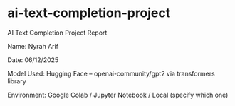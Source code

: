 # ai-text-completion-project

AI Text Completion Project Report

Name: Nyrah Arif

Date: 06/12/2025

Model Used: Hugging Face – openai-community/gpt2 via transformers library

Environment: Google Colab / Jupyter Notebook / Local (specify which one)

